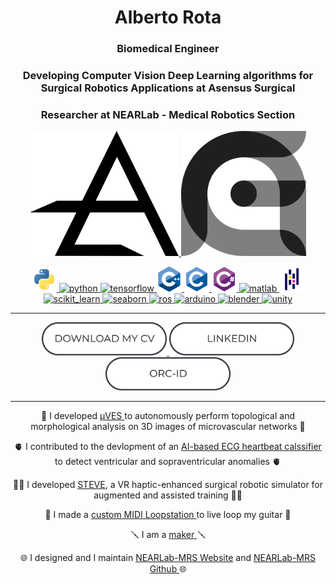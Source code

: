 
<h1 align="center"> Alberto Rota</h1>
<h3 align="center">Biomedical Engineer </h3>
<h3 align="center">Developing Computer Vision Deep Learning algorithms for Surgical Robotics Applications at Asensus Surgical </h3>
<h3 align="center">Researcher at NEARLab - Medical Robotics Section</h3>

<p align="center"> 
<a href="https://asensus.com/">
<picture>
  <source media="(prefers-color-scheme: dark)" srcset="as_light.png">
  <img alt="NEARLab" src="as_dark.png" height="200" > 
</picture>
</a> 
<!-- <a href="https://nearlab.polimi.it/medical">
<picture>
  <source media="(prefers-color-scheme: dark)" srcset="bar_light.png">
  <img alt="NEARLab" src="logos_dark.png" height="200
  " > 
</picture>
</a>  -->
<a href="https://nearlab.polimi.it/medical">
<picture>
  <source media="(prefers-color-scheme: dark)" srcset="nearlogo_light.png">
  <img alt="NEARLab" src="nearlogo_dark.png" height="200" > 
</picture>
</a> 
</p>

<p align="center"> 
<a href="https://www.python.org" target="_blank" rel="noreferrer"> <img src="https://raw.githubusercontent.com/devicons/devicon/master/icons/python/python-original.svg" alt="python" width="40" height="40"/> </a> 
<a href="https://pytorch.org/" target="_blank" rel="noreferrer"> <img src="https://upload.wikimedia.org/wikipedia/commons/thumb/1/10/PyTorch_logo_icon.svg/1694px-PyTorch_logo_icon.svg.png" alt="python" width="35 " height="40"/> </a> 
<a href="https://www.tensorflow.org" target="_blank" rel="noreferrer"> <img src="https://www.vectorlogo.zone/logos/tensorflow/tensorflow-icon.svg" alt="tensorflow" width="40" height="40"/> </a> 
<a href="https://www.w3schools.com/cpp/" target="_blank" rel="noreferrer"> <img src="https://raw.githubusercontent.com/devicons/devicon/master/icons/cplusplus/cplusplus-original.svg" alt="cplusplus" width="40" height="40"/> </a> 
<a href="https://www.cprogramming.com/" target="_blank" rel="noreferrer"> <img src="https://raw.githubusercontent.com/devicons/devicon/master/icons/c/c-original.svg" alt="c" width="40" height="40"/> </a> 
<a href="https://www.w3schools.com/cs/" target="_blank" rel="noreferrer"> <img src="https://raw.githubusercontent.com/devicons/devicon/master/icons/csharp/csharp-original.svg" alt="csharp" width="40" height="40"/> </a> 
<a href="https://www.mathworks.com/" target="_blank" rel="noreferrer"> <img src="https://upload.wikimedia.org/wikipedia/commons/2/21/Matlab_Logo.png" alt="matlab" width="40" height="40"/> </a> 
<a href="https://pandas.pydata.org/" target="_blank" rel="noreferrer"> <img src="https://raw.githubusercontent.com/devicons/devicon/2ae2a900d2f041da66e950e4d48052658d850630/icons/pandas/pandas-original.svg" alt="pandas" width="40" height="40"/> </a> 
<a href="https://scikit-learn.org/" target="_blank" rel="noreferrer"> <img src="https://upload.wikimedia.org/wikipedia/commons/0/05/Scikit_learn_logo_small.svg" alt="scikit_learn" width="40" height="40"/> </a> 
<a href="https://seaborn.pydata.org/" target="_blank" rel="noreferrer"> <img src="https://seaborn.pydata.org/_images/logo-mark-lightbg.svg" alt="seaborn" width="40" height="40"/> </a> 
<a href="https://www.ros.org/" target="_blank" rel="noreferrer"> <img src="https://images.squarespace-cdn.com/content/v1/606d378755a86f589aa297b7/1621897385511-NS0QWVKNHWBGWPM39B7L/ros_logo_large.png" alt="ros" width="40" height="40"/> </a> 
<a href="https://www.arduino.cc/" target="_blank" rel="noreferrer"> <img src="https://cdn.worldvectorlogo.com/logos/arduino-1.svg" alt="arduino" width="40" height="40"/> </a> 
<a href="https://www.blender.org/" target="_blank" rel="noreferrer"> <img src="https://download.blender.org/branding/community/blender_community_badge_white.svg" alt="blender" width="40" height="40"/> </a> 
<a href="https://unity.com/" target="_blank" rel="noreferrer"> <img src="https://www.vectorlogo.zone/logos/unity3d/unity3d-icon.svg" alt="unity" width="40" height="40"/> </a> 

</p>
<hr>

<p align="center">
<a href="https://github.com/alberto-rota/alberto-rota/raw/main/Alberto_Rota_CV.pdf">
<picture>
  <source media="(prefers-color-scheme: dark)" srcset="bcvw.png">
  <img alt="cv" src="bcvb.png" width="200" > 
</picture>
</a> 
<a href="https://www.linkedin.com/in/albe-rota/">
<picture>
  <source media="(prefers-color-scheme: dark)" srcset="bliw.png">
  <img alt="linkedin" src="blib.png" width="200"> 
</picture>
</a> 
<a href="https://orcid.org/my-orcid?orcid=0000-0001-9609-6294">
<picture>
  <source media="(prefers-color-scheme: dark)" srcset="borw.png">
  <img alt="orcid" src="borb.png" width="200" > 
</picture>
</a> 
</p>

<hr>


<p align="center" >
  🔬 I developed <a href="https://github.com/alberto-rota/muVES"> μVES </a> to autonomously perform topological and morphological analysis on 3D images of microvascular networks 🔬 
</p>

<p align="center" >
  🫀 I contributed to the devlopment of an <a href="https://github.com/alberto-rota/PAC-PVC-Beat-Classifier-for-ECGs"> AI-based ECG heartbeat calssifier </a> 
to detect ventricular and sopraventricular anomalies 🫀
</p>

<p align="center" >
  🧑‍🔬 I developed <a href="https://github.com/alberto-rota/STEVE"> STEVE</a>, a VR haptic-enhanced surgical robotic simulator for augmented and assisted training 🧑‍🔬 
</p>

<p align="center" >
 🎸 I made a <a href="https://github.com/alberto-rota/LoopStation-DIY-Project"> custom MIDI Loopstation </a> to live loop my guitar 🎸
</p>

<p align="center" >
 🪛 I am a <a href="https://github.com/alberto-rota/Ender3-Upgrade"> maker </a> 🪛
</p>

<p align="center" >
  🌐 I designed and I maintain <a href="https://nearlab.polimi.it"> NEARLab-MRS Website</a> and <a href="https://github.com/NEARLab-MedicalRobotics"> NEARLab-MRS Github </a> 🌐 
</p>
